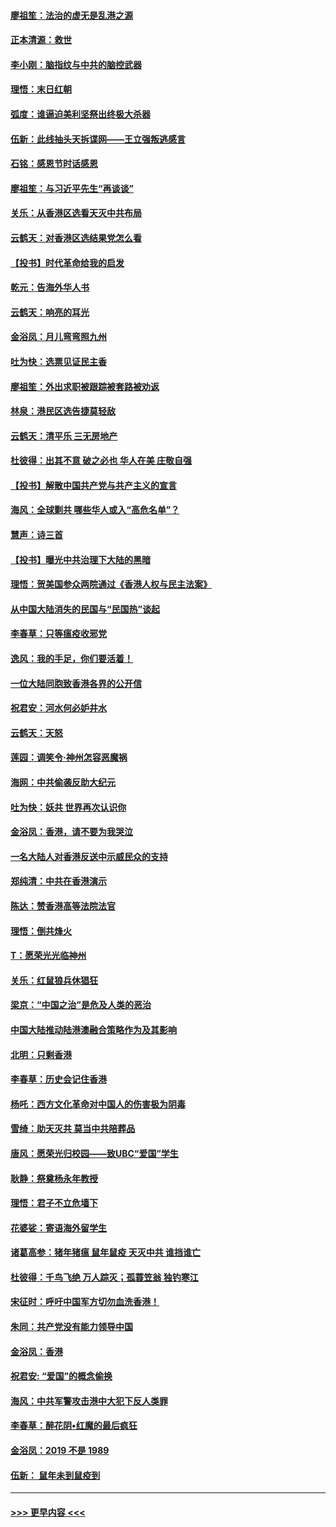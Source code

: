 #### [廖祖笙：法治的虚无是乱港之源](../pages/nsc993/n11690605.md?t=11301201) 
#### [正本清源：救世](../pages/nsc993/n11689134.md?t=11301201) 
#### [李小刚：脑指纹与中共的脑控武器](../pages/nsc993/n11688900.md?t=11301201) 
#### [理悟：末日红朝](../pages/nsc993/n11688829.md?t=11301201) 
#### [弧度：谁逼迫美利坚祭出终极大杀器](../pages/nsc993/n11688735.md?t=11301201) 
#### [伍新：此线抽头天拆谍网——王立强叛逃感言](../pages/nsc993/n11687981.md?t=11301201) 
#### [石铭：感恩节时话感恩](../pages/nsc993/n11687568.md?t=11301201) 
#### [廖祖笙：与习近平先生“再谈谈”](../pages/nsc993/n11687005.md?t=11301201) 
#### [关乐：从香港区选看天灭中共布局](../pages/nsc993/n11686647.md?t=11301201) 
#### [云鹤天：对香港区选结果党怎么看](../pages/nsc993/n11686216.md?t=11301201) 
#### [【投书】时代革命给我的启发](../pages/nsc993/n11684287.md?t=11301201) 
#### [乾元：告海外华人书](../pages/nsc993/n11684044.md?t=11301201) 
#### [云鹤天：响亮的耳光](../pages/nsc993/n11684254.md?t=11301201) 
#### [金浴凤：月儿弯弯照九州](../pages/nsc993/n11684231.md?t=11301201) 
#### [吐为快：选票见证民主香](../pages/nsc993/n11684206.md?t=11301201) 
#### [廖祖笙：外出求职被跟踪被套路被劝返](../pages/nsc993/n11683874.md?t=11301201) 
#### [林泉：港民区选告捷莫轻敌](../pages/nsc993/n11683930.md?t=11301201) 
#### [云鹤天：清平乐 三无房地产](../pages/nsc993/n11681521.md?t=11301201) 
#### [杜彼得：出其不意 破之必也 华人在美 庄敬自强](../pages/nsc993/n11679554.md?t=11301201) 
#### [【投书】解散中国共产党与共产主义的宣言](../pages/nsc993/n11679177.md?t=11301201) 
#### [海风：全球剿共 哪些华人或入“高危名单”？](../pages/nsc993/n11678617.md?t=11301201) 
#### [慧声：诗三首](../pages/nsc993/n11678848.md?t=11301201) 
#### [【投书】曝光中共治理下大陆的黑暗](../pages/nsc993/n11678674.md?t=11301201) 
#### [理悟：贺美国参众两院通过《香港人权与民主法案》](../pages/nsc993/n11678104.md?t=11301201) 
#### [从中国大陆消失的民国与“民国热”谈起](../pages/nsc993/n11678075.md?t=11301201) 
#### [李春草：只等瘟疫收邪党](../pages/nsc993/n11677308.md?t=11301201) 
#### [逸风：我的手足，你们要活着！](../pages/nsc993/n11676352.md?t=11301201) 
#### [一位大陆同胞致香港各界的公开信](../pages/nsc993/n11675761.md?t=11301201) 
#### [祝君安：河水何必妒井水](../pages/nsc993/n11675746.md?t=11301201) 
#### [云鹤天：天怒](../pages/nsc993/n11675718.md?t=11301201) 
#### [莲园：调笑令‧神州怎容恶魔祸](../pages/nsc993/n11675648.md?t=11301201) 
#### [海网：中共偷袭反助大纪元](../pages/nsc993/n11673515.md?t=11301201) 
#### [吐为快：妖共 世界再次认识你](../pages/nsc993/n11673506.md?t=11301201) 
#### [金浴凤：香港，请不要为我哭泣](../pages/nsc993/n11673248.md?t=11301201) 
#### [一名大陆人对香港反送中示威民众的支持](../pages/nsc993/n11672615.md?t=11301201) 
#### [郑纯清：中共在香港演示](../pages/nsc993/n11670539.md?t=11301201) 
#### [陈达：赞香港高等法院法官](../pages/nsc993/n11669542.md?t=11301201) 
#### [理悟：倒共烽火](../pages/nsc993/n11668844.md?t=11301201) 
#### [T：愿荣光光临神州](../pages/nsc993/n11668421.md?t=11301201) 
#### [关乐：红鼠狼兵休猖狂](../pages/nsc993/n11668378.md?t=11301201) 
#### [梁京：“中国之治”是危及人类的恶治](../pages/nsc993/n11668328.md?t=11301201) 
#### [中国大陆推动陆港澳融合策略作为及其影响](../pages/nsc993/n11668157.md?t=11301201) 
#### [北明：只剩香港](../pages/nsc993/n11668002.md?t=11301201) 
#### [李春草：历史会记住香港](../pages/nsc993/n11667927.md?t=11301201) 
#### [杨吒：西方文化革命对中国人的伤害极为阴毒](../pages/nsc993/n11664521.md?t=11301201) 
#### [雪绮：助天灭共 莫当中共陪葬品](../pages/nsc993/n11662650.md?t=11301201) 
#### [唐风：愿荣光归校园——致UBC“爱国”学生](../pages/nsc993/n11662194.md?t=11301201) 
#### [耿静：祭奠杨永年教授](../pages/nsc993/n11662514.md?t=11301201) 
#### [理悟：君子不立危墙下](../pages/nsc993/n11662172.md?t=11301201) 
#### [花婆娑：寄语海外留学生](../pages/nsc993/n11662121.md?t=11301201) 
#### [诸葛高参：猪年猪瘟 鼠年鼠疫 天灭中共 谁挡谁亡](../pages/nsc993/n11661980.md?t=11301201) 
#### [杜彼得：千鸟飞绝 万人踪灭；孤蓑笠翁 独钓寒江](../pages/nsc993/n11661170.md?t=11301201) 
#### [宋征时：呼吁中国军方切勿血洗香港！](../pages/nsc993/n11415318.md?t=11301201) 
#### [朱同：共产党没有能力领导中国](../pages/nsc993/n11660421.md?t=11301201) 
#### [金浴凤：香港](../pages/nsc993/n11660419.md?t=11301201) 
#### [祝君安: “爱国”的概念偷换](../pages/nsc993/n11659706.md?t=11301201) 
#### [海风：中共军警攻击港中大犯下反人类罪](../pages/nsc993/n11659632.md?t=11301201) 
#### [李春草：醉花阴•红魔的最后疯狂](../pages/nsc993/n11659287.md?t=11301201) 
#### [金浴凤：2019 不是 1989](../pages/nsc993/n11657663.md?t=11301201) 
#### [伍新： 鼠年未到鼠疫到](../pages/nsc993/n11655098.md?t=11301201) 

----
#### [ >>> 更早内容 <<< ](../indexes/nsc993-earlier.md)
